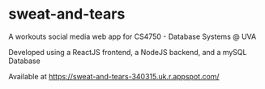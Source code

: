 # sweat-and-tears
A workouts social media web app for CS4750 - Database Systems @ UVA

Developed using a ReactJS frontend, a NodeJS backend, and a mySQL Database

Available at https://sweat-and-tears-340315.uk.r.appspot.com/
